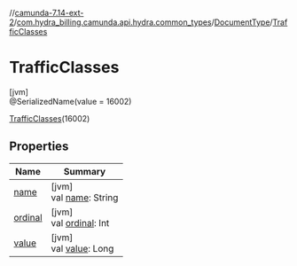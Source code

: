 //[camunda-7.14-ext-2](../../../../index.md)/[com.hydra_billing.camunda.api.hydra.common_types](../../index.md)/[DocumentType](../index.md)/[TrafficClasses](index.md)

# TrafficClasses

[jvm]\
@SerializedName(value = 16002)

[TrafficClasses](index.md)(16002)

## Properties

| Name | Summary |
|---|---|
| [name](name.md) | [jvm]<br>val [name](name.md): String |
| [ordinal](ordinal.md) | [jvm]<br>val [ordinal](ordinal.md): Int |
| [value](value.md) | [jvm]<br>val [value](value.md): Long |
